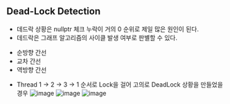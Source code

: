 ## Dead-Lock Detection   
* 데드락 상황은 nullptr 체크 누락이 거의 0 순위로 제일 많은 원인이 된다.   
* 데드락은 그래프 알고리즘의 사이클 발생 여부로 판별할 수 있다.   
- 순방향 간선   
- 교차 간선   
- 역방향 간선   
* Thread 1 -> 2 -> 3 -> 1 순서로 Lock을 걸어 고의로 DeadLock 상황을 만들었을 경우
![image](https://user-images.githubusercontent.com/68372094/158335776-c3dfbf8f-52af-4372-a161-c21bf1e111ab.png)
![image](https://user-images.githubusercontent.com/68372094/158335979-60ecdfa7-2a7b-49ed-b682-eb67ca892a33.png)
![image](https://user-images.githubusercontent.com/68372094/158336011-c192aad3-6edf-4700-93e5-811788bc5a39.png)
